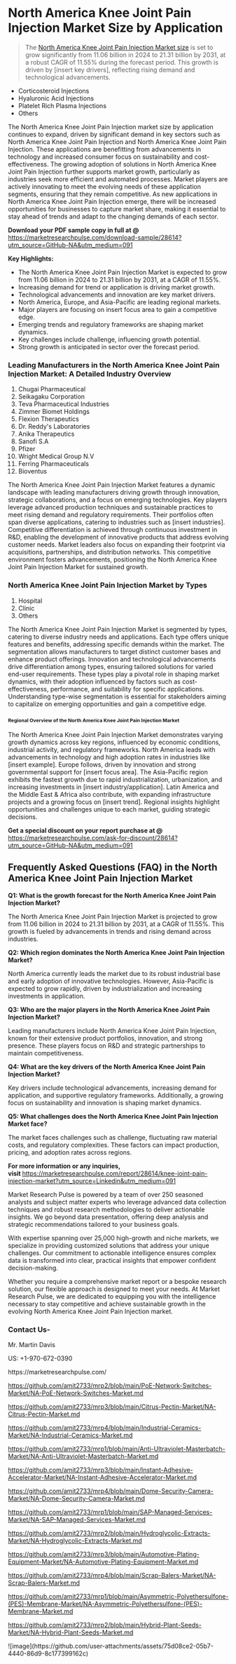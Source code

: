 <h1>North America Knee Joint Pain Injection Market&nbsp;Size by Application</h1><blockquote><p>The <a href="https://marketresearchpulse.com/download-sample/28614?utm_source=GitHub-NA&amp;utm_medium=091">North America Knee Joint Pain Injection Market size</a> is set to grow significantly from 11.06 billion in 2024 to 21.31 billion by 2031, at a robust CAGR of 11.55% during the forecast period. This growth is driven by [insert key drivers], reflecting rising demand and technological advancements.</p></blockquote><ul><li>Corticosteroid Injections<li> Hyaluronic Acid Injections<li> Platelet Rich Plasma Injections<li> Others</li></ul><p>The North America Knee Joint Pain Injection market size by application continues to expand, driven by significant demand in key sectors such as North America Knee Joint Pain Injection and North America Knee Joint Pain Injection. These applications are benefitting from advancements in technology and increased consumer focus on sustainability and cost-effectiveness. The growing adoption of solutions in North America Knee Joint Pain Injection further supports market growth, particularly as industries seek more efficient and automated processes. Market players are actively innovating to meet the evolving needs of these application segments, ensuring that they remain competitive. As new applications in North America Knee Joint Pain Injection emerge, there will be increased opportunities for businesses to capture market share, making it essential to stay ahead of trends and adapt to the changing demands of each sector.</p><p><strong>Download your PDF sample copy in full at @ </strong><a href="https://marketresearchpulse.com/download-sample/28614?utm_source=GitHub-NA&amp;utm_medium=091">https://marketresearchpulse.com/download-sample/28614?utm_source=GitHub-NA&amp;utm_medium=091</a></p><p><strong>Key Highlights: </strong></p><ul><li>The North America Knee Joint Pain Injection Market is expected to grow from 11.06 billion in 2024 to 21.31 billion by 2031, at a CAGR of 11.55%.</li><li>Increasing demand for trend or application is driving market growth.</li><li>Technological advancements and innovation are key market drivers.</li><li>North America, Europe, and Asia-Pacific are leading regional markets.</li><li>Major players are focusing on insert focus area to gain a competitive edge.</li><li>Emerging trends and regulatory frameworks are shaping market dynamics.</li><li>Key challenges include challenge, influencing growth potential.</li><li>Strong growth is anticipated in sector over the forecast period.</li></ul><h3>Leading Manufacturers in the North America Knee Joint Pain Injection Market: A Detailed Industry Overview</h3><ol><li>Chugai Pharmaceutical</li><li>Seikagaku Corporation</li><li>Teva Pharmaceutical Industries</li><li>Zimmer Biomet Holdings</li><li>Flexion Therapeutics</li><li>Dr. Reddy's Laboratories</li><li>Anika Therapeutics</li><li>Sanofi S.A</li><li>Pfizer</li><li>Wright Medical Group N.V</li><li>Ferring Pharmaceuticals</li><li>Bioventus</li></ol><div class="flex max-w-full flex-col flex-grow"><div class="min-h-8 text-message flex w-full flex-col items-end gap-2 whitespace-normal break-words [.text-message+&amp;]:mt-5" dir="auto" data-message-author-role="assistant" data-message-id="fd8432e4-4910-450d-b182-61b7bfb0a01f" data-message-model-slug="gpt-4o"><div class="flex w-full flex-col gap-1 empty:hidden first:pt-[3px]"><div class="markdown prose w-full break-words dark:prose-invert light"><p>The North America Knee Joint Pain Injection Market features a dynamic landscape with leading manufacturers driving growth through innovation, strategic collaborations, and a focus on emerging technologies. Key players leverage advanced production techniques and sustainable practices to meet rising demand and regulatory requirements. Their portfolios often span diverse applications, catering to industries such as [insert industries]. Competitive differentiation is achieved through continuous investment in R&amp;D, enabling the development of innovative products that address evolving customer needs. Market leaders also focus on expanding their footprint via acquisitions, partnerships, and distribution networks. This competitive environment fosters advancements, positioning the North America Knee Joint Pain Injection Market for sustained growth.</p></div></div></div></div><h3>North America Knee Joint Pain Injection Market by Types</h3><ol><li>Hospital<li> Clinic<li> Others</li></ol><div class="flex max-w-full flex-col flex-grow"><div class="min-h-8 text-message flex w-full flex-col items-end gap-2 whitespace-normal break-words [.text-message+&amp;]:mt-5" dir="auto" data-message-author-role="assistant" data-message-id="084470be-0bb7-4664-bddf-5156b4f41249" data-message-model-slug="gpt-4o-mini"><div class="flex w-full flex-col gap-1 empty:hidden first:pt-[3px]"><div class="markdown prose w-full break-words dark:prose-invert light"><p>The North America Knee Joint Pain Injection Market is segmented by types, catering to diverse industry needs and applications. Each type offers unique features and benefits, addressing specific demands within the market. The segmentation allows manufacturers to target distinct customer bases and enhance product offerings. Innovation and technological advancements drive differentiation among types, ensuring tailored solutions for varied end-user requirements. These types play a pivotal role in shaping market dynamics, with their adoption influenced by factors such as cost-effectiveness, performance, and suitability for specific applications. Understanding type-wise segmentation is essential for stakeholders aiming to capitalize on emerging opportunities and gain a competitive edge.</p></div></div></div></div><h3><span style="font-size: 11px;">Regional Overview of the North America Knee Joint Pain Injection Market</span></h3><div class="flex max-w-full flex-col flex-grow"><div class="min-h-8 text-message flex w-full flex-col items-end gap-2 whitespace-normal break-words [.text-message+&amp;]:mt-5" dir="auto" data-message-author-role="assistant" data-message-id="e9038762-ce64-4e30-91c9-9bd413514231" data-message-model-slug="gpt-4o-mini"><div class="flex w-full flex-col gap-1 empty:hidden first:pt-[3px]"><div class="markdown prose w-full break-words dark:prose-invert light"><p>The North America Knee Joint Pain Injection Market demonstrates varying growth dynamics across key regions, influenced by economic conditions, industrial activity, and regulatory frameworks. North America leads with advancements in technology and high adoption rates in industries like [insert example]. Europe follows, driven by innovation and strong governmental support for [insert focus area]. The Asia-Pacific region exhibits the fastest growth due to rapid industrialization, urbanization, and increasing investments in [insert industry/application]. Latin America and the Middle East &amp; Africa also contribute, with expanding infrastructure projects and a growing focus on [insert trend]. Regional insights highlight opportunities and challenges unique to each market, guiding strategic decisions.</p></div></div></div></div><p><strong>Get a special discount on your report purchase at @ </strong><a href="https://marketresearchpulse.com/ask-for-discount/28614?utm_source=GitHub-NA&amp;utm_medium=091">https://marketresearchpulse.com/ask-for-discount/28614?utm_source=GitHub-NA&amp;utm_medium=091</a></p><h2>Frequently Asked Questions (FAQ) in the North America Knee Joint Pain Injection Market</h2><p><strong>Q1: What is the growth forecast for the North America Knee Joint Pain Injection Market?</strong></p><p>The North America Knee Joint Pain Injection Market is projected to grow from 11.06 billion in 2024 to 21.31 billion by 2031, at a CAGR of 11.55%. This growth is fueled by advancements in trends and rising demand across industries.</p><p><strong>Q2: Which region dominates the North America Knee Joint Pain Injection Market?</strong></p><p>North America currently leads the market due to its robust industrial base and early adoption of innovative technologies. However, Asia-Pacific is expected to grow rapidly, driven by industrialization and increasing investments in application.</p><p><strong>Q3: Who are the major players in the North America Knee Joint Pain Injection Market?</strong></p><p>Leading manufacturers include North America Knee Joint Pain Injection, known for their extensive product portfolios, innovation, and strong presence. These players focus on R&amp;D and strategic partnerships to maintain competitiveness.</p><p><strong>Q4: What are the key drivers of the North America Knee Joint Pain Injection Market?</strong></p><p>Key drivers include technological advancements, increasing demand for application, and supportive regulatory frameworks. Additionally, a growing focus on sustainability and innovation is shaping market dynamics.</p><p><strong>Q5: What challenges does the North America Knee Joint Pain Injection Market face?</strong></p><p>The market faces challenges such as challenge, fluctuating raw material costs, and regulatory complexities. These factors can impact production, pricing, and adoption rates across regions.</p><p><strong>For more information or any inquiries, visit&nbsp;</strong><a href="https://marketresearchpulse.com/report/28614/knee-joint-pain-injection-market?utm_source=Linkedin&utm_medium=091">https://marketresearchpulse.com/report/28614/knee-joint-pain-injection-market?utm_source=Linkedin&utm_medium=091</a></p><p>Market Research Pulse is powered by a team of over 250 seasoned analysts and subject matter experts who leverage advanced data collection techniques and robust research methodologies to deliver actionable insights. We go beyond data presentation, offering deep analysis and strategic recommendations tailored to your business goals.</p><p>With expertise spanning over 25,000 high-growth and niche markets, we specialize in providing customized solutions that address your unique challenges. Our commitment to actionable intelligence ensures complex data is transformed into clear, practical insights that empower confident decision-making.</p><p>Whether you require a comprehensive market report or a bespoke research solution, our flexible approach is designed to meet your needs. At Market Research Pulse, we are dedicated to equipping you with the intelligence necessary to stay competitive and achieve sustainable growth in the evolving North America Knee Joint Pain Injection market.</p><h3><strong>Contact Us-</strong></h3><p>Mr. Martin Davis</p><p>US: +1-970-672-0390</p><p>https://marketresearchpulse.com/</p><p><a href="https://github.com/amit2733/mrp2/blob/main/PoE-Network-Switches-Market/NA-PoE-Network-Switches-Market.md">https://github.com/amit2733/mrp2/blob/main/PoE-Network-Switches-Market/NA-PoE-Network-Switches-Market.md</a></p><p><a href="https://github.com/amit2733/mrp3/blob/main/Citrus-Pectin-Market/NA-Citrus-Pectin-Market.md">https://github.com/amit2733/mrp3/blob/main/Citrus-Pectin-Market/NA-Citrus-Pectin-Market.md</a></p><p><a href="https://github.com/amit2733/mrp4/blob/main/Industrial-Ceramics-Market/NA-Industrial-Ceramics-Market.md">https://github.com/amit2733/mrp4/blob/main/Industrial-Ceramics-Market/NA-Industrial-Ceramics-Market.md</a></p><p><a href="https://github.com/amit2733/mrp1/blob/main/Anti-Ultraviolet-Masterbatch-Market/NA-Anti-Ultraviolet-Masterbatch-Market.md">https://github.com/amit2733/mrp1/blob/main/Anti-Ultraviolet-Masterbatch-Market/NA-Anti-Ultraviolet-Masterbatch-Market.md</a></p><p><a href="https://github.com/amit2733/mrp3/blob/main/Instant-Adhesive-Accelerator-Market/NA-Instant-Adhesive-Accelerator-Market.md">https://github.com/amit2733/mrp3/blob/main/Instant-Adhesive-Accelerator-Market/NA-Instant-Adhesive-Accelerator-Market.md</a></p><p><a href="https://github.com/amit2733/mrp4/blob/main/Dome-Security-Camera-Market/NA-Dome-Security-Camera-Market.md">https://github.com/amit2733/mrp4/blob/main/Dome-Security-Camera-Market/NA-Dome-Security-Camera-Market.md</a></p><p><a href="https://github.com/amit2733/mrp1/blob/main/SAP-Managed-Services-Market/NA-SAP-Managed-Services-Market.md">https://github.com/amit2733/mrp1/blob/main/SAP-Managed-Services-Market/NA-SAP-Managed-Services-Market.md</a></p><p><a href="https://github.com/amit2733/mrp2/blob/main/Hydroglycolic-Extracts-Market/NA-Hydroglycolic-Extracts-Market.md">https://github.com/amit2733/mrp2/blob/main/Hydroglycolic-Extracts-Market/NA-Hydroglycolic-Extracts-Market.md</a></p><p><a href="https://github.com/amit2733/mrp3/blob/main/Automotive-Plating-Equipment-Market/NA-Automotive-Plating-Equipment-Market.md">https://github.com/amit2733/mrp3/blob/main/Automotive-Plating-Equipment-Market/NA-Automotive-Plating-Equipment-Market.md</a></p><p><a href="https://github.com/amit2733/mrp4/blob/main/Scrap-Balers-Market/NA-Scrap-Balers-Market.md">https://github.com/amit2733/mrp4/blob/main/Scrap-Balers-Market/NA-Scrap-Balers-Market.md</a></p><p><a href="https://github.com/amit2733/mrp1/blob/main/Asymmetric-Polyethersulfone-(PES)-Membrane-Market/NA-Asymmetric-Polyethersulfone-(PES)-Membrane-Market.md">https://github.com/amit2733/mrp1/blob/main/Asymmetric-Polyethersulfone-(PES)-Membrane-Market/NA-Asymmetric-Polyethersulfone-(PES)-Membrane-Market.md</a></p><p><a href="https://github.com/amit2733/mrp2/blob/main/Hybrid-Plant-Seeds-Market/NA-Hybrid-Plant-Seeds-Market.md">https://github.com/amit2733/mrp2/blob/main/Hybrid-Plant-Seeds-Market/NA-Hybrid-Plant-Seeds-Market.md</a></p>
![image](https://github.com/user-attachments/assets/75d08ce2-05b7-4440-86d9-8c177399162c)
